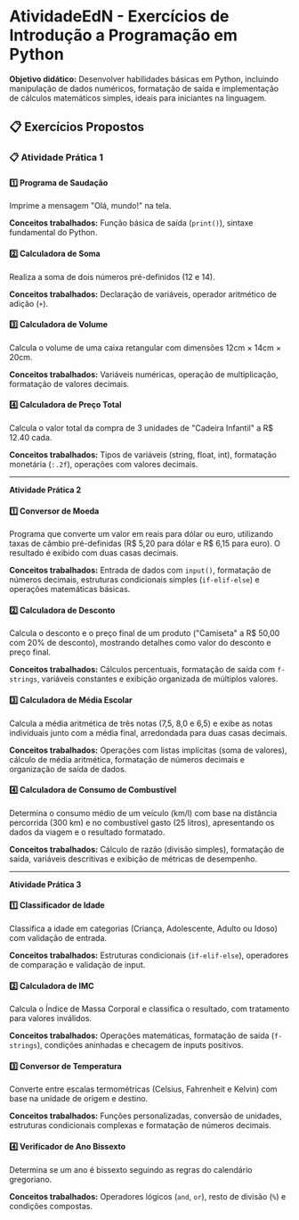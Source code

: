 # AtividadeEdN - Exercícios de Introdução a Programação em Python

**Objetivo didático:** Desenvolver habilidades básicas em Python, incluindo manipulação de dados numéricos, formatação de saída e implementação de cálculos matemáticos simples, ideais para iniciantes na linguagem. 

**📋 Exercícios Propostos**
-----------------------------------------------------------
### 📋 Atividade Prática 1  

#### 1️⃣ **Programa de Saudação**  
Imprime a mensagem "Olá, mundo!" na tela.  

**Conceitos trabalhados:** Função básica de saída (`print()`), sintaxe fundamental do Python.  

#### 2️⃣ **Calculadora de Soma**  
Realiza a soma de dois números pré-definidos (12 e 14).  

**Conceitos trabalhados:** Declaração de variáveis, operador aritmético de adição (`+`).  

#### 3️⃣ **Calculadora de Volume**  
Calcula o volume de uma caixa retangular com dimensões 12cm × 14cm × 20cm.  

**Conceitos trabalhados:** Variáveis numéricas, operação de multiplicação, formatação de valores decimais.  

#### 4️⃣ **Calculadora de Preço Total**  
Calcula o valor total da compra de 3 unidades de "Cadeira Infantil" a R$ 12.40 cada.  

**Conceitos trabalhados:** Tipos de variáveis (string, float, int), formatação monetária (`:.2f`), operações com valores decimais.  

--------------------------------------------------------------

**Atividade Prática 2**

#### 1️⃣ **Conversor de Moeda**  
Programa que converte um valor em reais para dólar ou euro, utilizando taxas de câmbio pré-definidas (R$ 5,20 para dólar e R$ 6,15 para euro). O resultado é exibido com duas casas decimais.

**Conceitos trabalhados:** Entrada de dados com `input()`, formatação de números decimais, estruturas condicionais simples (`if-elif-else`) e operações matemáticas básicas.  

#### 2️⃣ **Calculadora de Desconto**  
Calcula o desconto e o preço final de um produto ("Camiseta" a R$ 50,00 com 20% de desconto), mostrando detalhes como valor do desconto e preço final.  

**Conceitos trabalhados:** Cálculos percentuais, formatação de saída com `f-strings`, variáveis constantes e exibição organizada de múltiplos valores.  

#### 3️⃣ **Calculadora de Média Escolar**  
Calcula a média aritmética de três notas (7,5, 8,0 e 6,5) e exibe as notas individuais junto com a média final, arredondada para duas casas decimais.  

**Conceitos trabalhados:** Operações com listas implícitas (soma de valores), cálculo de média aritmética, formatação de números decimais e organização de saída de dados.  

#### 4️⃣ **Calculadora de Consumo de Combustível**  
Determina o consumo médio de um veículo (km/l) com base na distância percorrida (300 km) e no combustível gasto (25 litros), apresentando os dados da viagem e o resultado formatado. 

**Conceitos trabalhados:** Cálculo de razão (divisão simples), formatação de saída, variáveis descritivas e exibição de métricas de desempenho.  

---  
**Atividade Prática 3**

#### 1️⃣ **Classificador de Idade**  
Classifica a idade em categorias (Criança, Adolescente, Adulto ou Idoso) com validação de entrada. 

**Conceitos trabalhados:** Estruturas condicionais (`if-elif-else`), operadores de comparação e validação de input.  

#### 2️⃣ **Calculadora de IMC**  
Calcula o Índice de Massa Corporal e classifica o resultado, com tratamento para valores inválidos.  

**Conceitos trabalhados:** Operações matemáticas, formatação de saída (`f-strings`), condições aninhadas e checagem de inputs positivos.  

#### 3️⃣ **Conversor de Temperatura**  
Converte entre escalas termométricas (Celsius, Fahrenheit e Kelvin) com base na unidade de origem e destino.  

**Conceitos trabalhados:** Funções personalizadas, conversão de unidades, estruturas condicionais complexas e formatação de números decimais.  

#### 4️⃣ **Verificador de Ano Bissexto**  
Determina se um ano é bissexto seguindo as regras do calendário gregoriano.  

**Conceitos trabalhados:** Operadores lógicos (`and`, `or`), resto de divisão (`%`) e condições compostas.  



